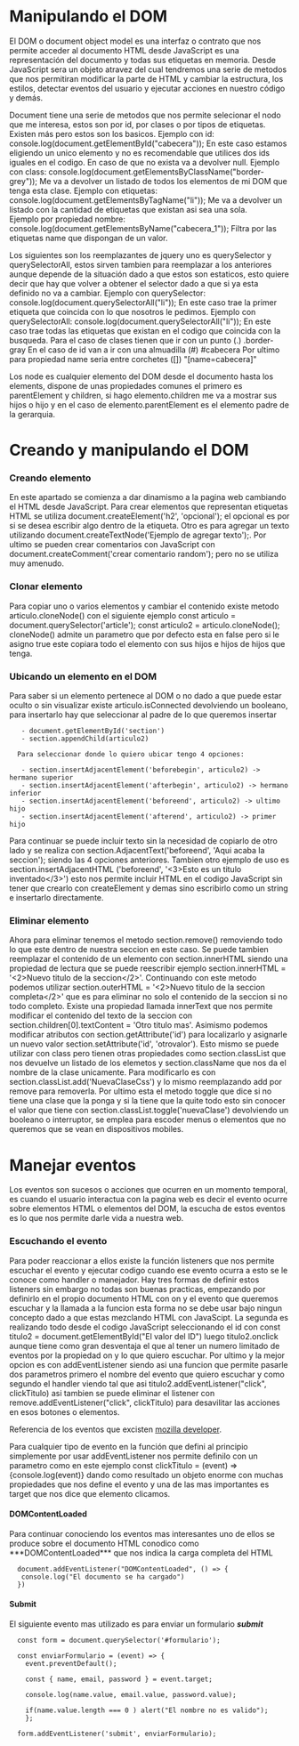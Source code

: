 # Manipulando el DOM
  El DOM o document object model es una interfaz o contrato que nos permite acceder al documento HTML desde JavaScript es una representación del documento y todas sus etiquetas 
  en memoria. Desde JavaScript sera un objeto atravez del cual tendremos una serie de metodos que nos permitiran modificar la parte de HTML y cambiar la estructura, los estilos,
  detectar eventos del usuario y ejecutar acciones en nuestro código y demás.
  
  Document tiene una serie de metodos que nos permite selecionar el nodo que me interesa, estos son por id, por clases o por tipos de etiquetas. Existen más pero estos son los 
  basicos. 
  Ejemplo con id: 
    console.log(document.getElementById("cabecera")); 
    En este caso estamos eligiendo un unico elemento y no es recomendable que utilices dos ids iguales en el codigo. 
    En caso de que no exista va a devolver null.
  Ejemplo con class:
    console.log(document.getElementsByClassName("border-grey"));
    Me va a devolver un listado de todos los elementos de mi DOM que tenga esta clase. 
  Ejemplo con etiquetas:
    console.log(document.getElementsByTagName("li"));
    Me va a devolver un listado con la cantidad de etiquetas que existan asi sea una sola.  
  Ejemplo por propiedad nombre:
    console.log(document.getElementsByName("cabecera_1"));
    Filtra por las etiquetas name que dispongan de un valor.
  
  Los siguientes son los reemplazantes de jquery uno es querySelector y querySelectorAll, estos sirven tambien para reemplazar a los anteriores aunque depende de la situación
  dado a que estos son estaticos, esto quiere decir que hay que volver a obtener el selector dado a que si ya esta definido no va a cambiar. 
    Ejemplo con querySelector:
     console.log(document.querySelectorAll("li"));
     En este caso trae la primer etiqueta que coincida con lo que nosotros le pedimos.
    Ejemplo con querySelectorAll:
      console.log(document.querySelectorAll("li"));
      En este caso trae todas las etiquetas que existan en el codigo que coincida con la busqueda. 
      Para el caso de clases tienen que ir con un punto (.) .border-gray
      En el caso de id van a ir con una almuadilla (#) #cabecera
      Por ultimo para propiedad name seria entre corchetes ([]) "[name=cabecera]"
    
   Los node es cualquier elemento del DOM desde el documento hasta los elements, dispone de unas propiedades comunes el primero es parentElement y children,
   si hago elemento.children me va a mostrar sus hijos o hijo y en el caso de elemento.parentElement es el elemento padre de la gerarquia.
   
<h1> Creando y manipulando el DOM </h1>
  
 <h3> Creando elemento</h3> 
 
En este apartado se comienza a dar dinamismo a la pagina web cambiando el HTML desde JavaScript. Para crear elementos que representan etiquetas HTML se utiliza           document.createElement('h2', 'opcional'); el opcional es por si se desea escribir algo dentro de la etiqueta. Otro es para agregar un texto utilizando           document.createTextNode('Ejemplo de agregar texto');. Por ultimo se pueden crear comentarios con JavaScript con document.createComment('crear comentario random'); pero no  se utiliza muy amenudo.

  <h3> Clonar elemento </h3>
  
Para copiar uno o varios elementos y cambiar el contenido existe metodo articulo.cloneNode() con el siguiente ejemplo 
const articulo = document.querySelector('article');
const articulo2 = articulo.cloneNode();
cloneNode() admite un parametro que por defecto esta en false pero si le asigno true este copiara todo el elemento con sus hijos e hijos de hijos que tenga. 

  <h3> Ubicando un elemento en el DOM </h3>
  
Para saber si un elemento pertenece al DOM o no dado a que puede estar oculto o sin visualizar existe articulo.isConnected devolviendo un booleano, para insertarlo hay que seleccionar al padre de lo que queremos insertar 

       - document.getElementById('section') 
       - section.appendChild(articulo2)
       
      Para seleccionar donde lo quiero ubicar tengo 4 opciones:
      
       - section.insertAdjacentElement('beforebegin', articulo2) -> hermano superior 
       - section.insertAdjacentElement('afterbegin', articulo2) -> hermano inferior 
       - section.insertAdjacentElement('beforeend', articulo2) -> ultimo hijo
       - section.insertAdjacentElement('afterend', articulo2) -> primer hijo
       
Para continuar se puede incluir texto sin la necesidad de copiarlo de otro lado y se realiza con section.AdjacentText('beforeend', 'Aqui acaba la seccion'); siendo las 4 opciones anteriores. 
Tambien otro ejemplo de uso es section.insertAdjacentHTML ('beforeend', '<3>Esto es un titulo inventado</3>') esto nos permite incluir HTML en el codigo JavaScript sin tener que crearlo con createElement y demas sino escribirlo como un string e insertarlo directamente.
     
   <h3> Eliminar elemento </h3>
   
Ahora para eliminar tenemos el metodo section.remove() removiendo todo lo que este dentro de nuestra seccion en este caso. Se puede tambien reemplazar el contenido de un elemento con section.innerHTML siendo una propiedad de lectura que se puede reescribir ejemplo section.innerHTML = '<2>Nuevo titulo de la seccion</2>'. Continuando con este metodo podemos utilizar section.outerHTML = '<2>Nuevo titulo de la seccion completa</2>'  que es para eliminar no solo el contenido de la seccion si no todo completo.
Existe una propiedad llamada innerText que nos permite modificar el contenido del texto de la seccion con section.children[0].textContent = 'Otro titulo mas'.
Asimismo podemos modificar atributos con section.getAttribute('id') para localizarlo y asignarle un nuevo valor section.setAttribute('id', 'otrovalor'). Esto mismo se puede utilizar con class pero tienen otras propiedades como section.classList que nos devuelve un listado de los elemetos y section.className que nos da el nombre de la clase unicamente. Para modificarlo es con section.classList.add('NuevaClaseCss') y lo mismo reemplazando add por remove para removerla. Por ultimo esta el metodo toggle que dice si no tiene una clase que la ponga y si la tiene que la quite todo esto sin conocer el valor que tiene con section.classList.toggle('nuevaClase') devolviendo un booleano o interruptor, se emplea para escoder menus o elementos que no queremos que se vean en dispositivos mobiles.  
     
<h1> Manejar eventos </h1>

Los eventos son sucesos o acciones que ocurren en un momento temporal, es cuando el usuario interactua con la pagina web es decir el evento ocurre sobre elementos HTML o elementos del DOM, la escucha de estos eventos es lo que nos permite darle vida a nuestra web. 

  <h3> Escuchando el evento </h3>
  <!-- Para mejorar la legibilidad defini con h6 cada uno de los listeners por html id y addeventlistener-->
Para poder reaccionar a ellos existe la función listeners que nos permite escuchar el evento y ejecutar codigo cuando ese evento ocurra a esto se le conoce como handler o manejador. Hay tres formas de definir estos listeners sin embargo no todas son buenas practicas, empezando por definirlo en el propio documento HTML con on y el evento que queremos escuchar y la llamada a la funcion esta forma no se debe usar bajo ningun concepto dado a que estas mezclando HTML con JavaScipt. La segunda es realizando todo desde el codigo JavaScript seleccionando el id con const titulo2 = document.getElementById("El valor del ID") luego titulo2.onclick aunque tiene como gran desventaja el que al tener un numero limitado de eventos por la propiedad on y lo que quiero escuchar. Por ultimo y la mejor opcion es con addEventListener siendo asi una funcion que permite pasarle dos parametros primero el nombre del evento que quiero escuchar y como segundo el handler viendo tal que asi titulo2.addEventListener("click", clickTitulo) asi tambien se puede eliminar el listener con remove.addEventListener("click", clickTitulo) para desavilitar las acciones en esos botones o elementos. 

Referencia de los eventos que excisten [mozilla developer](https://developer.mozilla.org/es/docs/Web/Events).

Para cualquier tipo de evento en la función que defini al principio simplemente por usar addEventListener nos permite definilo con un parametro como en este ejemplo 
const clickTitulo = (event) => {console.log(event)} dando como resultado un objeto enorme con muchas propiedades que nos define el evento y una de las mas importantes es target que nos dice que elemento clicamos. 

<h4> DOMContentLoaded </h4>
Para continuar conociendo los eventos mas interesantes uno de ellos se produce sobre el documento HTML conodico como ***DOMContentLoaded*** que nos indica la carga completa del HTML 

```
  document.addEventListener("DOMContentLoaded", () => {
   console.log("El documento se ha cargado")
  })
```

<h4> Submit </h4>

El siguiente evento mas utilizado es para enviar un formulario ***submit*** 

```
  const form = document.querySelector('#formulario');
  
  const enviarFormulario = (event) => {
    event.preventDefault();
    
    const { name, email, password } = event.target; 
    
    console.log(name.value, email.value, password.value); 
    
    if(name.value.length === 0 ) alert("El nombre no es valido");
    };
    
  form.addEventListener('submit', enviarFormulario);
```


     
